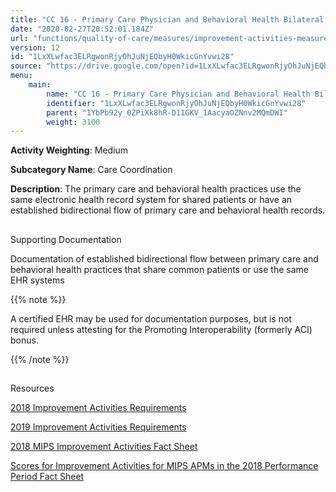 ```yaml
---
title: "CC 16 - Primary Care Physician and Behavioral Health Bilateral Electronic Exchange of Information for Shared Patients"
date: "2020-02-27T20:52:01.184Z"
url: "functions/quality-of-care/measures/improvement-activities-measures/2018-improvement-activities/cc-16-primary-care-physician-and-behavioral-health-bilateral-electronic-exchange-of-information-for-shared-patients.html"
version: 12
id: "1LxXLwfac3ELRgwonRjyOhJuNjEQbyH0WkicGnYvwi28"
source: "https://drive.google.com/open?id=1LxXLwfac3ELRgwonRjyOhJuNjEQbyH0WkicGnYvwi28"
menu:
    main:
        name: "CC 16 - Primary Care Physician and Behavioral Health Bilateral Electronic Exchange of Information for Shared Patients"
        identifier: "1LxXLwfac3ELRgwonRjyOhJuNjEQbyH0WkicGnYvwi28"
        parent: "1YbPb92y_0ZPiXk8hR-D11GKV_1AacyaOZNnv2MQmDWI"
        weight: 3100
---
```









**Activity Weighting**: Medium

**Subcategory Name**: Care Coordination

**Description**: The primary care and behavioral health practices use the same electronic health record system for shared patients or have an established bidirectional flow of primary care and behavioral health records.







## 

Supporting Documentation

Documentation of established bidirectional flow between primary care and behavioral health practices that share common patients or use the same EHR systems

{{% note %}}

A certified EHR may be used for documentation purposes, but is not required unless attesting for the Promoting Interoperability (formerly ACI) bonus.

{{% /note %}}


## 

Resources

[2018 Improvement Activities Requirements](https://qpp.cms.gov/mips/improvement-activities?py=2018)

[2019 Improvement Activities Requirements](https://qpp.cms.gov/mips/improvement-activities?py=2019)

[2018 MIPS Improvement Activities Fact Sheet](https://qpp.cms.gov/resource/2018%20MIPS%20Improvement%20Activities%20Fact%20Sheet)

[Scores for Improvement Activities for MIPS APMs in the 2018 Performance Period Fact Sheet](https://qpp.cms.gov/resource/2018%20MIPS%20APMs%20improvement%20Activities%20scores%20fact%20sheet)

